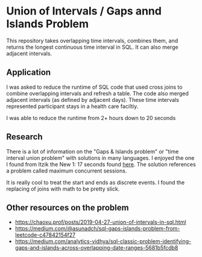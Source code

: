 # Union of Intervals / Gaps annd Islands Problem
This repository takes overlapping time intervals, combines them, and returns the longest continuous time interval in SQL. It can also merge adjacent intervals.

## Application
I was asked to reduce the runtime of SQL code that used cross joins to combine overlapping intervals and refresh a table. The code also merged adjacent intervals (as defined by adjacent days). These time intervals represented participant stays in a health care faciltiy. 

I was able to reduce the runtime from 2+ hours down to 20 seconds

## Research
There is a lot of information on the "Gaps & Islands problem" or "time interval union problem" with solutions in many languages. I enjoyed the one I found from Itzik the New 1: 17 seconds found [here](https://www.itprotoday.com/development-techniques-and-management/solutions-packing-date-and-time-intervals-puzzle). The solution references a problem called maximum concurrent sessions. 

It is really cool to treat the start and ends as discrete events. I found the replacing of joins with math to be pretty slick.

## Other resources on the problem 
- https://chaoxu.prof/posts/2019-04-27-union-of-intervals-in-sql.html
- https://medium.com/@asunadch/sql-gaps-islands-problem-from-leetcode-c47842154f27
- https://medium.com/analytics-vidhya/sql-classic-problem-identifying-gaps-and-islands-across-overlapping-date-ranges-5681b5fcdb8
